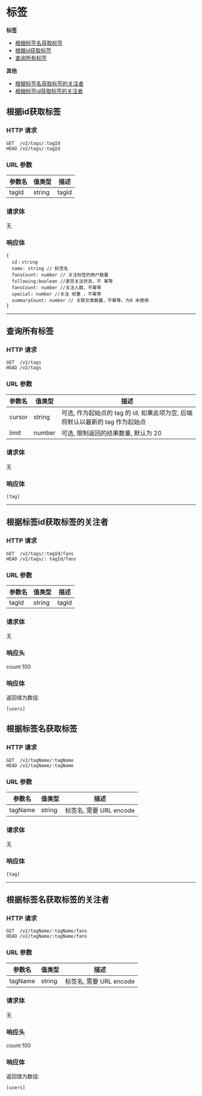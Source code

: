 # 标签

**标签**
* [根据标签名获取标签](#根据标签名获取标签)
* [根据id获取标签](#根据id获取标签)
* [查询所有标签](#查询所有标签)

**其他**
* [根据标签名获取标签的关注者](#根据标签名获取标签的关注者)
* [根据标签id获取标签的关注者](#根据标签id获取标签的关注者)

## 根据id获取标签

### HTTP 请求

```
GET  /v2/tags/:tagId
HEAD /v2/tags/:tagId
```

### URL 参数

参数名     | 值类型      | 描述
--------- | ---------- | -------------------------------------------------------
tagId  | string     | tagId

### 请求体

无

### 响应体

```
{
  id：string
  name: string // 标签名
  fansCount: number // 关注标签的用户数量
  following:boolean //是否关注状态，不 幂等
  fansCount: number //关注人数，不幂等
  special: number //关注 权重 ，不幂等
  summaryCount: number // 关联文章数量，不幂等，为0 未使用
}
```

---
## 查询所有标签

### HTTP 请求

```
GET  /v2/tags
HEAD /v2/tags
```

### URL 参数

参数名     | 值类型          | 描述
--------- | -------------- | ------------------------------------------------------
cursor    | string         | 可选, 作为起始点的 tag 的 id, 如果此项为空, 后端将默认以最新的 tag 作为起始点
limit     | number         | 可选, 限制返回的结果数量, 默认为 20

### 请求体

无

### 响应体

```
[tag]
```

---


## 根据标签id获取标签的关注者

### HTTP 请求

```
GET  /v2/tags/:tagId/fans
HEAD /v2/tags/: tagId/fans
```

### URL 参数

参数名   | 值类型    | 描述
-------- | --------- | ----------------------------
tagId  | string    | tagId

### 请求体

无

### 响应头

count:100

### 响应体

返回值为数组:

```
[users]
```


## 根据标签名获取标签

### HTTP 请求

```
GET  /v2/tagName/:tagName
HEAD /v2/tagName/:tagName
```

### URL 参数

参数名     | 值类型      | 描述
--------- | ---------- | -------------------------------------------------------
tagName  | string     | 标签名, 需要 URL encode

### 请求体

无

### 响应体

```
{tag}
```

---

## 根据标签名获取标签的关注者

### HTTP 请求

```
GET  /v2/tagName/:tagName/fans
HEAD /v2/tagName/:tagName/fans
```

### URL 参数

参数名   | 值类型    | 描述
-------- | --------- | ----------------------------
tagName  | string    | 标签名, 需要 URL encode


### 请求体

无

### 响应头

count:100

### 响应体

返回值为数组:

```
[users]
```
